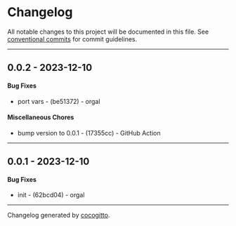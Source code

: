 # Changelog
All notable changes to this project will be documented in this file. See [conventional commits](https://www.conventionalcommits.org/) for commit guidelines.

- - -
## 0.0.2 - 2023-12-10
#### Bug Fixes
- port vars - (be51372) - orgal
#### Miscellaneous Chores
- bump version to 0.0.1 - (17355cc) - GitHub Action
- - -

## 0.0.1 - 2023-12-10
#### Bug Fixes
- init - (62bcd04) - orgal
- - -

Changelog generated by [cocogitto](https://github.com/cocogitto/cocogitto).